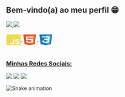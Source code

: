 ## Bem-vindo(a) ao meu perfil 😁

 <div>
  <a href="https://github.com/augusto-wolve">
  <img height="180em" src="https://github-readme-stats.vercel.app/api?username=augusto-wolve&show_icons=true&theme=synthwave&include_all_commits=true&count_private=true"/>
  <img height="180em" src="https://github-readme-stats.vercel.app/api/top-langs/?username=augusto-wolve&layout=compact&langs_count=7&theme=synthwave"/>
</div>
</div>
<div style="display: inline_block"><br>
  <img align="center" alt="Js" height="30" width="40" src="https://raw.githubusercontent.com/devicons/devicon/master/icons/javascript/javascript-plain.svg">
  <img align="center" alt="HTML" height="30" width="40" src="https://raw.githubusercontent.com/devicons/devicon/master/icons/html5/html5-original.svg">
  <img align="center" alt="CSS" height="30" width="40" src="https://raw.githubusercontent.com/devicons/devicon/master/icons/css3/css3-original.svg">
</div>
 
 <br>
 
 <div>
  <a href="https://augusto-wolve.github.io/mini-portifolio/">
 </div>
 
  ### Minhas Redes Sociais:
 
<div> 
 
  <a href="https://instagram.com/augustocesar1130" target="_blank"><img src="https://img.shields.io/badge/-Instagram-%23E4405F?style=for-the-badge&logo=instagram&logoColor=white" target="_blank"></a>
   <a href = "mailto:acesar1130@gmail.com"><img src="https://img.shields.io/badge/-Gmail-%23333?style=for-the-badge&logo=gmail&logoColor=white" target="_blank"></a>
  <a href="https://linkedin.com/in/augusto-cesar-470095242/" target="_blank"><img src="https://img.shields.io/badge/-LinkedIn-%230077B5?style=for-the-badge&logo=linkedin&logoColor=white" target="_blank"></a>   
  </div>
 
  ![Snake animation](https://github.com/augusto-wolve/augusto-wolve/blob/output/github-contribution-grid-snake.svg)

</div>
